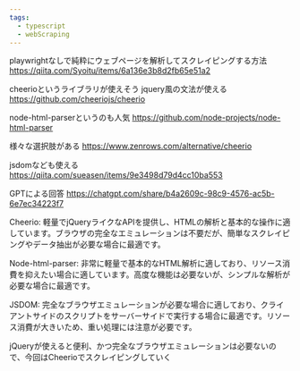 ```yaml
---
tags:
  - typescript
  - webScraping
---
```


playwrightなしで純粋にウェブページを解析してスクレイピングする方法
https://qiita.com/Syoitu/items/6a136e3b8d2fb65e51a2

cheerioというライブラリが使えそう
jquery風の文法が使える
https://github.com/cheeriojs/cheerio

node-html-parserというのも人気
https://github.com/node-projects/node-html-parser

様々な選択肢がある
https://www.zenrows.com/alternative/cheerio

jsdomなども使える
https://qiita.com/sueasen/items/9e3498d79d4cc10ba553

GPTによる回答
https://chatgpt.com/share/b4a2609c-98c9-4576-ac5b-6e7ec34223f7

Cheerio: 軽量でjQueryライクなAPIを提供し、HTMLの解析と基本的な操作に適しています。ブラウザの完全なエミュレーションは不要だが、簡単なスクレイピングやデータ抽出が必要な場合に最適です。

Node-html-parser: 非常に軽量で基本的なHTML解析に適しており、リソース消費を抑えたい場合に適しています。高度な機能は必要ないが、シンプルな解析が必要な場合に最適です。

JSDOM: 完全なブラウザエミュレーションが必要な場合に適しており、クライアントサイドのスクリプトをサーバーサイドで実行する場合に最適です。リソース消費が大きいため、重い処理には注意が必要です。

jQueryが使えると便利、かつ完全なブラウザエミュレーションは必要ないので、今回はCheerioでスクレイピングしていく
